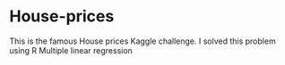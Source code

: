 # House-prices
This is the famous House prices Kaggle challenge. I solved this problem using R Multiple linear regression
